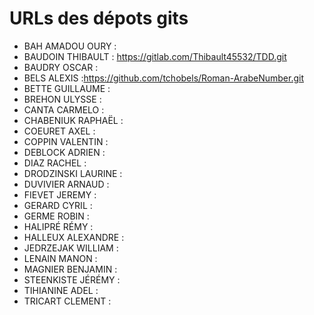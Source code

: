 # URLs des dépots gits

* BAH AMADOU OURY :
* BAUDOIN THIBAULT  : https://gitlab.com/Thibault45532/TDD.git
* BAUDRY  OSCAR :
* BELS  ALEXIS  :https://github.com/tchobels/Roman-ArabeNumber.git
* BETTE GUILLAUME :
* BREHON  ULYSSE  :
* CANTA CARMELO :
* CHABENIUK RAPHAËL :
* COEURET AXEL  :
* COPPIN  VALENTIN  :
* DEBLOCK ADRIEN  :
* DIAZ  RACHEL  :
* DRODZINSKI  LAURINE :
* DUVIVIER  ARNAUD  :
* FIEVET  JEREMY  :
* GERARD  CYRIL :
* GERME ROBIN :
* HALIPRÉ RÉMY  :
* HALLEUX ALEXANDRE :
* JEDRZEJAK WILLIAM :
* LENAIN  MANON :
* MAGNIER BENJAMIN  :
* STEENKISTE  JÉRÉMY  :
* TIHIANINE ADEL  :
* TRICART CLEMENT :
